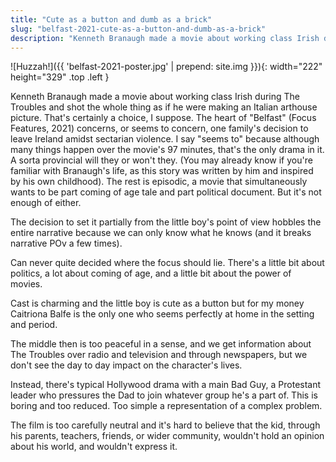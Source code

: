 ```yaml
---
title: "Cute as a button and dumb as a brick"
slug: "belfast-2021-cute-as-a-button-and-dumb-as-a-brick"
description: "Kenneth Branaugh made a movie about working class Irish during The Troubles and shot the whole thing as if he were making an Italian arthouse picture. That's certainly a choice, I suppose."
---
```

![Huzzah!]({{ 'belfast-2021-poster.jpg' | prepend: site.img }}){: width="222" height="329" .top .left }

Kenneth Branaugh made a movie about working class Irish during The Troubles and shot the whole thing as if he were making an Italian arthouse picture. That's certainly a choice, I suppose. The heart of "Belfast" (Focus Features, 2021) concerns, or seems to concern, one family's decision to leave Ireland amidst sectarian violence. I say "seems to" because although many things happen over the movie's 97 minutes, that's the only drama in it. A sorta provincial will they or won't they. (You may already know if you're familiar with Branaugh's life, as this story was written by him and inspired by his own childhood). The rest is episodic, a movie that simultaneously wants to be part coming of age tale and part political document. But it's not enough of either.<!--more-->

The decision to set it partially from the little boy's point of view hobbles the entire narrative because we can only know what he knows (and it breaks narrative POv a few times).

Can never quite decided where the focus should lie. There's a little bit about politics, a lot about coming of age, and a little bit about the power of movies.

Cast is charming and the little boy is cute as a button but for my money Caitriona Balfe is the only one who seems perfectly at home in the setting and period.

The middle then is too peaceful in a sense, and we get information about The Troubles over radio and television and through newspapers, but we don't see the day to day impact on the character's lives.

Instead, there's typical Hollywood drama with a main Bad Guy, a Protestant leader who pressures the Dad to join whatever group he's a part of. This is boring and too reduced. Too simple a representation of a complex problem.

The film is too carefully neutral and it's hard to believe that the kid, through his parents, teachers, friends, or wider community, wouldn't hold an opinion about his world, and wouldn't express it.
